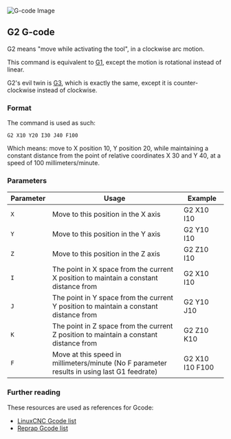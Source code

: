 
![G-code Image](/images/external/https.i0.wp.com.makezine.com.wp.content.uploads.2016.10.gcodec.png.resize.620.2c403.png)

## G2 G-code

G2 means "move while activating the tool", in a clockwise arc motion.

This command is equivalent to [G1](g1.md), except the motion is rotational instead of linear.

G2's evil twin is [G3](g3.md), which is exactly the same, except it is counter-clockwise instead of clockwise.

### Format

The command is used as such:

```plaintext
G2 X10 Y20 I30 J40 F100
```

Which means: move to X position 10, Y position 20, while maintaining a constant distance from the point of relative coordinates X 30 and Y 40, at a speed of 100 millimeters/minute.

### Parameters

| Parameter | Usage | Example |
| --------- | ----- | ------- |
| `X` | Move to this position in the X axis | G2 X10 I10 |
| `Y` | Move to this position in the Y axis | G2 Y10 I10 |
| `Z` | Move to this position in the Z axis | G2 Z10 I10 |
| `I` | The point in X space from the current X position to maintain a constant distance from | G2 X10 I10 |
| `J` | The point in Y space from the current Y position to maintain a constant distance from | G2 Y10 J10 |
| `K` | The point in Z space from the current Z position to maintain a constant distance from | G2 Z10 K10 |
| `F` | Move at this speed in millimeters/minute (No F parameter results in using last G1 feedrate) | G2 X10 I10 F100 |

### Further reading

These resources are used as references for Gcode:
* [LinuxCNC Gcode list](http://linuxcnc.org/docs/html/gcode.html)
* [Reprap Gcode list](http://reprap.org/wiki/G-code)
